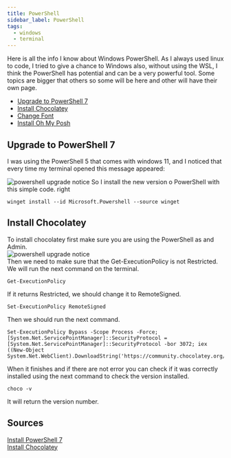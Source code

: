 ```yaml
---
title: PowerShell
sidebar_label: PowerShell
tags:
  - windows
  - terminal
---
```


Here is all the info I know about Windows PowerShell.
As I always used linux to code, I tried to give a chance to Windows also, without using the WSL, I think the PowerShell has potential and can be a very powerful tool.
Some topics are bigger that others so some will be here and other will have their own page.

- [Upgrade to PowerShell 7](#upgrade-to-powershell-7)
- [Install Chocolatey](#install-chocolatey)
- [Change Font](change-font)
- [Install Oh My Posh](oh-my-posh)

## Upgrade to PowerShell 7
I was using the PowerShell 5 that comes with windows 11, and I noticed that every time my terminal opened this message appeared:

![powershell upgrade notice](/screenshots/powershell-upgrade-error.png)
So I install the new version o PowerShell with this simple code. right 

```
winget install --id Microsoft.Powershell --source winget
```

## Install Chocolatey
To install chocolatey first make sure you are using the PowerShell as and Admin.  
![powershell upgrade notice](/screenshots/powershell-run-as-admin.png)  
Then we need to make sure that the Get-ExecutionPolicy is not Restricted. We will run the next command on the terminal.
```
Get-ExecutionPolicy
```

If it returns Restricted, we should change it to RemoteSigned.

```
Set-ExecutionPolicy RemoteSigned 
```

Then we should run the next command.

```
Set-ExecutionPolicy Bypass -Scope Process -Force; [System.Net.ServicePointManager]::SecurityProtocol = [System.Net.ServicePointManager]::SecurityProtocol -bor 3072; iex ((New-Object System.Net.WebClient).DownloadString('https://community.chocolatey.org/install.ps1'))
```

When it finishes and if there are not error you can check if it was correctly installed using the next command to check the version installed.

```
choco -v
```
It will return the version number.

## Sources
[Install PowerShell 7](https://learn.microsoft.com/en-us/powershell/scripting/install/installing-powershell-on-windows?view=powershell-7.4)  
[Install Chocolatey](https://chocolatey.org/install)  
  